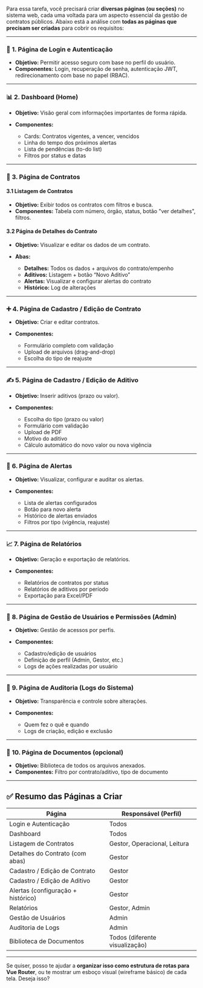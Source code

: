 Para essa tarefa, você precisará criar **diversas páginas (ou seções)** no sistema web, cada uma voltada para um aspecto essencial da gestão de contratos públicos. Abaixo está a análise com **todas as páginas que precisam ser criadas** para cobrir os requisitos:

---

### 📌 **1. Página de Login e Autenticação**

* **Objetivo:** Permitir acesso seguro com base no perfil do usuário.
* **Componentes:** Login, recuperação de senha, autenticação JWT, redirecionamento com base no papel (RBAC).

---

### 📊 **2. Dashboard (Home)**

* **Objetivo:** Visão geral com informações importantes de forma rápida.
* **Componentes:**

  * Cards: Contratos vigentes, a vencer, vencidos
  * Linha do tempo dos próximos alertas
  * Lista de pendências (to-do list)
  * Filtros por status e datas

---

### 📄 **3. Página de Contratos**

#### 3.1 Listagem de Contratos

* **Objetivo:** Exibir todos os contratos com filtros e busca.
* **Componentes:** Tabela com número, órgão, status, botão "ver detalhes", filtros.

#### 3.2 Página de Detalhes do Contrato

* **Objetivo:** Visualizar e editar os dados de um contrato.
* **Abas:**

  * **Detalhes:** Todos os dados + arquivos do contrato/empenho
  * **Aditivos:** Listagem + botão “Novo Aditivo”
  * **Alertas:** Visualizar e configurar alertas do contrato
  * **Histórico:** Log de alterações

---

### ➕ **4. Página de Cadastro / Edição de Contrato**

* **Objetivo:** Criar e editar contratos.
* **Componentes:**

  * Formulário completo com validação
  * Upload de arquivos (drag-and-drop)
  * Escolha do tipo de reajuste

---

### ✍️ **5. Página de Cadastro / Edição de Aditivo**

* **Objetivo:** Inserir aditivos (prazo ou valor).
* **Componentes:**

  * Escolha do tipo (prazo ou valor)
  * Formulário com validação
  * Upload de PDF
  * Motivo do aditivo
  * Cálculo automático do novo valor ou nova vigência

---

### 🔔 **6. Página de Alertas**

* **Objetivo:** Visualizar, configurar e auditar os alertas.
* **Componentes:**

  * Lista de alertas configurados
  * Botão para novo alerta
  * Histórico de alertas enviados
  * Filtros por tipo (vigência, reajuste)

---

### 📈 **7. Página de Relatórios**

* **Objetivo:** Geração e exportação de relatórios.
* **Componentes:**

  * Relatórios de contratos por status
  * Relatórios de aditivos por período
  * Exportação para Excel/PDF

---

### 🔐 **8. Página de Gestão de Usuários e Permissões (Admin)**

* **Objetivo:** Gestão de acessos por perfis.
* **Componentes:**

  * Cadastro/edição de usuários
  * Definição de perfil (Admin, Gestor, etc.)
  * Logs de ações realizadas por usuário

---

### 📝 **9. Página de Auditoria (Logs do Sistema)**

* **Objetivo:** Transparência e controle sobre alterações.
* **Componentes:**

  * Quem fez o quê e quando
  * Logs de criação, edição e exclusão

---

### 📂 **10. Página de Documentos (opcional)**

* **Objetivo:** Biblioteca de todos os arquivos anexados.
* **Componentes:** Filtro por contrato/aditivo, tipo de documento

---

## ✅ Resumo das Páginas a Criar

| Página                             | Responsável (Perfil)           |
| ---------------------------------- | ------------------------------ |
| Login e Autenticação               | Todos                          |
| Dashboard                          | Todos                          |
| Listagem de Contratos              | Gestor, Operacional, Leitura   |
| Detalhes do Contrato (com abas)    | Gestor                         |
| Cadastro / Edição de Contrato      | Gestor                         |
| Cadastro / Edição de Aditivo       | Gestor                         |
| Alertas (configuração + histórico) | Gestor                         |
| Relatórios                         | Gestor, Admin                  |
| Gestão de Usuários                 | Admin                          |
| Auditoria de Logs                  | Admin                          |
| Biblioteca de Documentos           | Todos (diferente visualização) |

---

Se quiser, posso te ajudar a **organizar isso como estrutura de rotas para Vue Router**, ou te mostrar um esboço visual (wireframe básico) de cada tela. Deseja isso?
